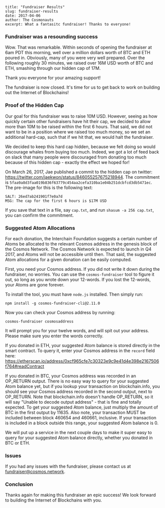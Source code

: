 ~~~
title: "Fundraiser Results"
slug: fundraiser-results
date: 2017-04-06
author: The Cosmonauts
excerpt: What a fantasitc fundraiser! Thanks to everyone!
~~~

### Fundraiser was a resounding success

Wow. That was remarkable. Within seconds of opening the fundraiser at 6am PDT this morning, 
well over a million dollars worth of BTC and ETH poured in. Obviously, many of you were very 
well prepared. Over the following roughly 30 minutes, we raised over 16M USD worth of BTC and ETH,
smashing through our hidden cap of 17M.

Thank you everyone for your amazing support!

The fundraiser is now closed. It's time for us to get back to work on building out the Internet of Blockchains!

### Proof of the Hidden Cap

Our goal for this fundraiser was to raise 10M USD. However, seeing as how quickly
certain other fundraisers have hit their cap, we decided to allow more than 10M to be 
raised within the first 6 hours. That said, we did not want to be in a position where we 
raised too much money, so we set an additional hard-cap, such that if we hit that, we would halt
the fundraiser.

We decided to keep this hard cap hidden, because we felt doing so would discourage whales 
from buying too much. Indeed, we got a lot of feed back on slack that many people were discouraged
from donating too much because of this hidden cap - exactly the effect we hoped for!

On March 26, 2017, Jae published a commit to the hidden cap on twitter: https://twitter.com/jaekwon/status/846055257675218944.
The commitment is `5faa9a8d3faa019b836f63779c454aa2cefa310ba1e04b251dcbfcd3db5471ec`.
The pre-image for this is the following text:

```
SALT: 26ed7ab241901f7e0a7d
MSG: The cap for the first 6 hours is $17M USD
```

If you save that text in a file, say `cap.txt`, and run `shasum -a 256 cap.txt`, you can confirm the commitment.

### Suggested Atom Allocations

For each donation, the Interchain Foundation suggests a certain number of Atoms be allocated 
to the relevant Cosmos address in the genesis block of the Cosmos Network.
The Cosmos Network is expected to launch in Q4 2017, and Atoms will not be accessible until then.
That said, the suggested Atom allocations for a given donation can be easily computed.

First, you need your Cosmos address. If you did not write it down during the fundraiser, no worries.
You can use the `cosmos-fundraiser` tool to figure it out, so long as you wrote down your 12-words.
If you lost the 12-words, your Atoms are gone forever.

To install the tool, you must have `node.js` installed. Then simply run:

```
npm install -g cosmos-fundraiser-cli@2.11.0
```

Now you can check your Cosmos address by running:

```
cosmos-fundraiser cosmosaddress
```

It will prompt you for your twelve words, and will spit out your address.
Please make sure you enter the words correctly.


If you donated in ETH, your suggested Atom balance is stored directly in the smart contract.
To query it, enter your Cosmos address in the `record` field here: https://etherscan.io/address/0xcf965cfe7c30323e9c9e41d4e398e2167506f764#readContract

If you donated in BTC, your Cosmos address was recorded in an OP_RETURN output.
There is no easy way to query for your suggested Atom balance yet, but if you lookup
your transaction on blockchain.info, you should see your Cosmos address recorded in the second output, 
next to OP_RETURN. Note that blockchain.info doesn't handle OP_RETURN, so it will say "Unable to decode output address" -
that is fine and totally expected. To get your suggested Atom balance, just multiply the amount of BTC in the first output
by 11635. Also note, your transaction MUST be included between block 460654 and 460661, inclusive.
If your transaction is included in a block outside this range, your suggested Atom balance is 0.

We will put up a service in the next couple days to make it super easy to query for your suggested Atom balance directly,
whether you donated in BTC or ETH.


### Issues

If you had any issues with the fundraiser, please contact us at fundraiser@cosmos.network.

### Conclusion

Thanks again for making this fundraiser an epic success! We look forward to building the Internet of Blockchains with you.


